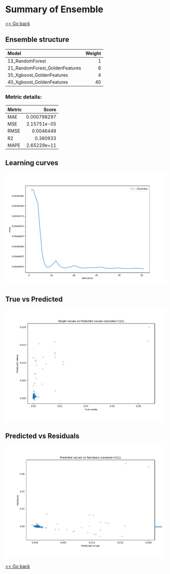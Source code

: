 # Summary of Ensemble

[<< Go back](../README.md)


## Ensemble structure
| Model                          |   Weight |
|:-------------------------------|---------:|
| 13_RandomForest                |        1 |
| 21_RandomForest_GoldenFeatures |        6 |
| 35_Xgboost_GoldenFeatures      |        4 |
| 40_Xgboost_GoldenFeatures      |       40 |

### Metric details:
| Metric   |       Score |
|:---------|------------:|
| MAE      | 0.000798297 |
| MSE      | 2.15751e-05 |
| RMSE     | 0.0046449   |
| R2       | 0.380933    |
| MAPE     | 2.65229e+11 |



## Learning curves
![Learning curves](learning_curves.png)
## True vs Predicted

![True vs Predicted](true_vs_predicted.png)


## Predicted vs Residuals

![Predicted vs Residuals](predicted_vs_residuals.png)



[<< Go back](../README.md)

